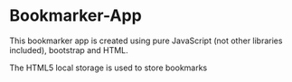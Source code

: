 # Bookmarker-App
This bookmarker app is created using pure JavaScript (not other libraries included), bootstrap and HTML.

The HTML5 local storage is used to store bookmarks
